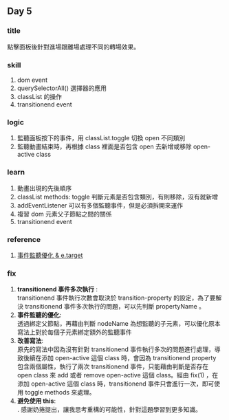 ## Day 5

### title 
點擊面板後針對進場跟離場處理不同的轉場效果。

### skill
1. dom event
2. querySelectorAll() 選擇器的應用
3. classList 的操作
4. transitionend event

### logic 
1. 監聽面板按下的事件，用 classList.toggle 切換 open 不同類別
2. 監聽動畫結束時，再根據 class 裡面是否包含 open 去新增或移除 open-active class

### learn
1. 動畫出現的先後順序
2. classList methods: toggle 判斷元素是否包含類別，有則移除，沒有就新增
3. addEventListener 可以有多個監聽事件，但是必須拆開來運作
4. 複習 dom 元素父子節點之間的關係
5. transitionend event

### reference
1. [事件監聽優化 & e.target](https://kanboo.github.io/2017/12/30/JS-studynotes/)

### fix
1. **transitionend 事件多次執行** : <br>
transitionend 事件執行次數會取決於 transition-property 的設定，為了要解決 transitionend 事件多次執行的問題，可以先判斷 propertyName 。
2. **事件監聽的優化**: <br> 
透過綁定父節點，再藉由判斷 nodeName 為想監聽的子元素，可以優化原本寫法上對於每個子元素綁定額外的監聽事件
3. **改善寫法**: <br>
原先的寫法中因為沒有針對 transitionend 事件執行多次的問題進行處理，導致後續在添加 open-active 這個 class 時，會因為 transitionend property 包含兩個屬性，執行了兩次 transitionend 事件，只能藉由判斷是否存在 open class 來 add 或者 remove open-active 這個 class。經由 fix(1) ，在添加 open-active 這個 class 時，transitionend 事件只會進行一次，即可使用 toggle methods 來處理。
4. **避免使用 this**: <br>.
感謝奶捲提出，讓我思考重構的可能性，針對這題學習到更多知識。